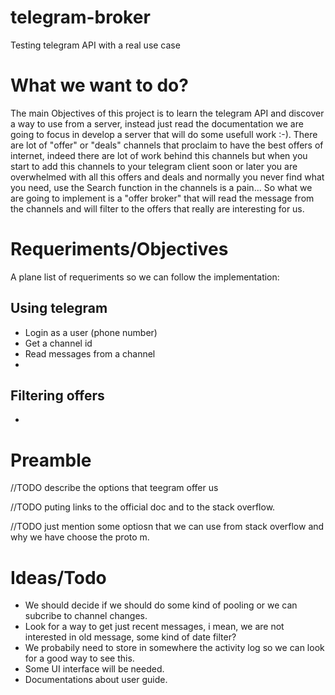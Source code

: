 # telegram-broker
Testing telegram API with a real use case

# What we want to do?
The main Objectives of this project is to learn the telegram API and discover a way to use from a server, instead just read the documentation we are going to focus in develop a server that will do some usefull work :-).
There are lot of "offer" or "deals" channels that proclaim to have the best offers of internet, indeed there are lot of work behind this channels but when you start to add this channels to your telegram client soon or later you are overwhelmed with all this offers and deals and normally you never find what you need, use the Search function in the channels is a pain...
So what we are going to implement is a "offer broker" that will read the message from the channels and will filter to the offers that really are interesting for us.

# Requeriments/Objectives
A plane list of requeriments so we can follow the implementation:

## Using telegram
- Login as a user (phone number)
- Get a channel id
- Read messages from a channel
- 
## Filtering offers
- 

# Preamble
//TODO describe the options that teegram offer us

//TODO puting links to the official doc and to the stack overflow.

//TODO just mention some optiosn that we can use from stack overflow and why we have choose the proto m.


# Ideas/Todo
- We should decide if we should do some kind of pooling or we can subcribe to channel changes.
- Look for a way to get just recent messages, i mean, we are not interested in old message, some kind of date filter?
- We probabily need to store in somewhere the activity log so we can look for a good way to see this.
- Some UI interface will be needed.
- Documentations about user guide.